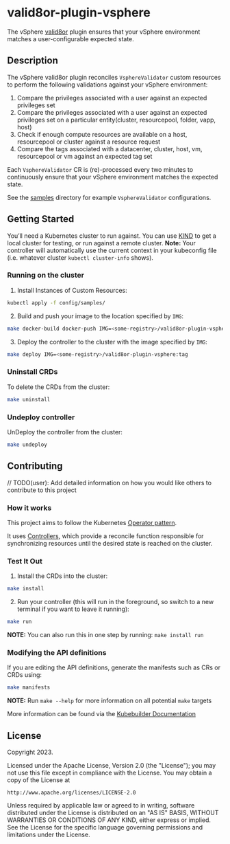 # valid8or-plugin-vsphere
The vSphere [valid8or](https://github.com/spectrocloud-labs/valid8or) plugin ensures that your vSphere environment matches a user-configurable expected state.

## Description
The vSphere valid8or plugin reconciles `VsphereValidator` custom resources to perform the following validations against your vSphere environment:

1. Compare the privileges associated with a user against an expected privileges set
2. Compare the privileges associated with a user against an expected privileges set on a particular entity(cluster, resourcepool, folder, vapp, host)
3. Check if enough compute resources are available on a host, resourcepool or cluster against a resource request
4. Compare the tags associated with a datacenter, cluster, host, vm, resourcepool or vm against an expected tag set

Each `VsphereValidator` CR is (re)-processed every two minutes to continuously ensure that your vSphere environment matches the expected state.

See the [samples](https://github.com/spectrocloud-labs/valid8or-plugin-vsphere/tree/main/config/samples) directory for example `VsphereValidator` configurations.

## Getting Started
You’ll need a Kubernetes cluster to run against. You can use [KIND](https://sigs.k8s.io/kind) to get a local cluster for testing, or run against a remote cluster.
**Note:** Your controller will automatically use the current context in your kubeconfig file (i.e. whatever cluster `kubectl cluster-info` shows).

### Running on the cluster
1. Install Instances of Custom Resources:

```sh
kubectl apply -f config/samples/
```

2. Build and push your image to the location specified by `IMG`:

```sh
make docker-build docker-push IMG=<some-registry>/valid8or-plugin-vsphere:tag
```

3. Deploy the controller to the cluster with the image specified by `IMG`:

```sh
make deploy IMG=<some-registry>/valid8or-plugin-vsphere:tag
```

### Uninstall CRDs
To delete the CRDs from the cluster:

```sh
make uninstall
```

### Undeploy controller
UnDeploy the controller from the cluster:

```sh
make undeploy
```

## Contributing
// TODO(user): Add detailed information on how you would like others to contribute to this project

### How it works
This project aims to follow the Kubernetes [Operator pattern](https://kubernetes.io/docs/concepts/extend-kubernetes/operator/).

It uses [Controllers](https://kubernetes.io/docs/concepts/architecture/controller/),
which provide a reconcile function responsible for synchronizing resources until the desired state is reached on the cluster.

### Test It Out
1. Install the CRDs into the cluster:

```sh
make install
```

2. Run your controller (this will run in the foreground, so switch to a new terminal if you want to leave it running):

```sh
make run
```

**NOTE:** You can also run this in one step by running: `make install run`

### Modifying the API definitions
If you are editing the API definitions, generate the manifests such as CRs or CRDs using:

```sh
make manifests
```

**NOTE:** Run `make --help` for more information on all potential `make` targets

More information can be found via the [Kubebuilder Documentation](https://book.kubebuilder.io/introduction.html)

## License

Copyright 2023.

Licensed under the Apache License, Version 2.0 (the "License");
you may not use this file except in compliance with the License.
You may obtain a copy of the License at

    http://www.apache.org/licenses/LICENSE-2.0

Unless required by applicable law or agreed to in writing, software
distributed under the License is distributed on an "AS IS" BASIS,
WITHOUT WARRANTIES OR CONDITIONS OF ANY KIND, either express or implied.
See the License for the specific language governing permissions and
limitations under the License.

